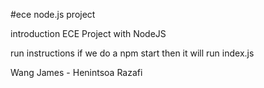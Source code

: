 #ece node.js project

introduction
ECE Project with NodeJS 

run instructions
if we do a npm start then it will run index.js

Wang James - Henintsoa Razafi
